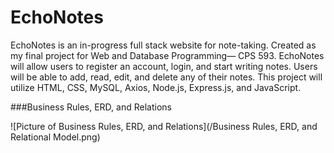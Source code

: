 
# EchoNotes 

EchoNotes is an in-progress full stack website for note-taking. Created as my final project for Web and Database Programming— CPS 593. 
EchoNotes will allow users to register an account, login, and start writing notes. Users will be able to add, read, edit, and delete any of their notes.
This project will utilize HTML, CSS, MySQL, Axios, Node.js, Express.js, and JavaScript.

###Business Rules, ERD, and Relations


![Picture of Business Rules, ERD, and Relations](/Business Rules, ERD, and Relational Model.png)
